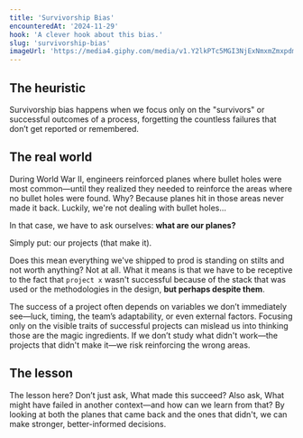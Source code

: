 ```yaml
---
title: 'Survivorship Bias'
encounteredAt: '2024-11-29'
hook: 'A clever hook about this bias.'
slug: 'survivorship-bias'
imageUrl: 'https://media4.giphy.com/media/v1.Y2lkPTc5MGI3NjExNmxmZmxpdm5lcnpvNnNwYXlpZmZkbjl6b2YwbWJxZTczc29rM2k1ZCZlcD12MV9pbnRlcm5hbF9naWZfYnlfaWQmY3Q9Zw/WueGYCBT6OPsjUMj1J/giphy.webp'
---
```


## The heuristic

Survivorship bias happens when we focus only on the "survivors" or successful outcomes of a process, forgetting the
countless failures that don’t get reported or remembered.

## The real world

During World War II, engineers reinforced planes where bullet holes were most common—until they realized they needed to
reinforce the areas where no bullet holes were found. Why? Because planes hit in those areas never made it back.
Luckily, we're not dealing with bullet holes...

In that case, we have to ask ourselves: **what are our planes?**

Simply put: our projects (that make it).

Does this mean everything we've shipped to prod is standing on stilts and not worth anything? Not at all. What it means
is that we have to be receptive to the fact that `project x` wasn't successful because of the stack that was used or the
methodologies in the design, **but perhaps despite them**.

The success of a project often depends on variables we don’t immediately see—luck, timing, the team’s adaptability, or
even external factors. Focusing only on the visible traits of successful projects can mislead us into thinking those are
the magic ingredients. If we don’t study what didn't work—the projects that didn't make it—we risk reinforcing the wrong
areas.

## The lesson

The lesson here? Don’t just ask, What made this succeed? Also ask, What might have failed in another context—and how can
we learn from that? By looking at both the planes that came back and the ones that didn't, we can make stronger,
better-informed decisions.
